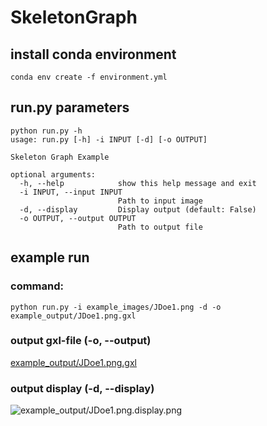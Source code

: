 # SkeletonGraph

## install conda environment
```conda env create -f environment.yml```

## run.py parameters
```
python run.py -h
usage: run.py [-h] -i INPUT [-d] [-o OUTPUT]

Skeleton Graph Example

optional arguments:
  -h, --help            show this help message and exit
  -i INPUT, --input INPUT
                        Path to input image
  -d, --display         Display output (default: False)
  -o OUTPUT, --output OUTPUT
                        Path to output file
```

## example run
### command:
```python run.py -i example_images/JDoe1.png -d -o example_output/JDoe1.png.gxl```

### output gxl-file (-o, --output)
[example_output/JDoe1.png.gxl](example_output/JDoe1.png.gxl)

### output display (-d, --display)
![example_output/JDoe1.png.display.png](example_output/JDoe1.png.display.png)
